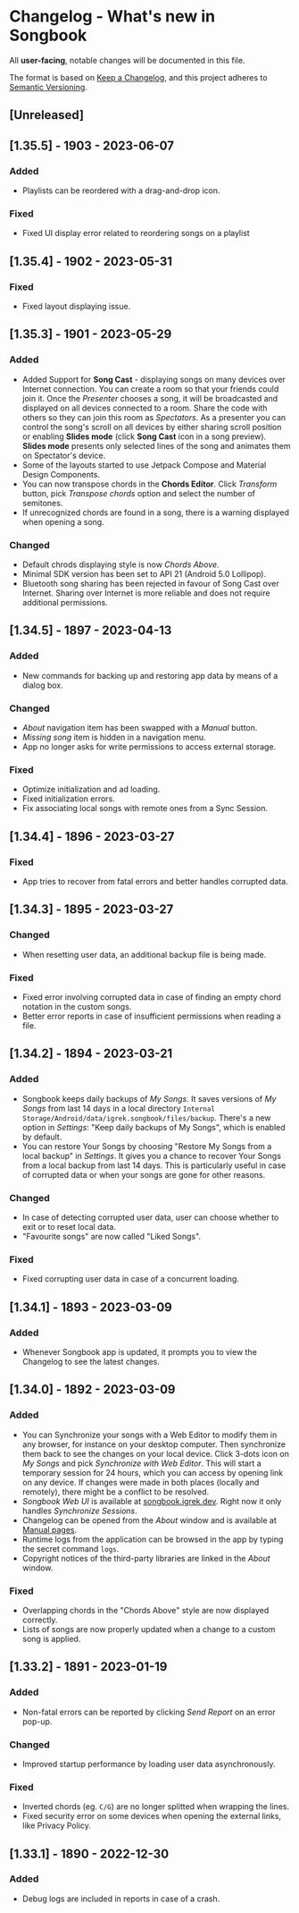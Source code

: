 # Changelog - What's new in Songbook

All **user-facing**, notable changes will be documented in this file.

The format is based on [Keep a Changelog](https://keepachangelog.com/en/1.0.0/),
and this project adheres to [Semantic Versioning](https://semver.org/spec/v2.0.0.html).

## [Unreleased]

## [1.35.5] - 1903 - 2023-06-07
### Added
- Playlists can be reordered with a drag-and-drop icon.

### Fixed
- Fixed UI display error related to reordering songs on a playlist

## [1.35.4] - 1902 - 2023-05-31
### Fixed
- Fixed layout displaying issue.

## [1.35.3] - 1901 - 2023-05-29
### Added
- Added Support for **Song Cast** - displaying songs on many devices over Internet connection.
  You can create a room so that your friends could join it.
  Once the *Presenter* chooses a song,
  it will be broadcasted and displayed on all devices connected to a room.
  Share the code with others so they can join this room as *Spectators*.
  As a presenter you can control the song's scroll on all devices by either sharing scroll position or enabling **Slides mode**
  (click **Song Cast** icon in a song preview).
  **Slides mode** presents only selected lines of the song and animates them on Spectator's device.
- Some of the layouts started to use Jetpack Compose and Material Design Components.
- You can now transpose chords in the **Chords Editor**.
  Click *Transform* button, pick *Transpose chords* option and select the number of semitones.
- If unrecognized chords are found in a song,
  there is a warning displayed when opening a song.

### Changed
- Default chrods displaying style is now *Chords Above*.
- Minimal SDK version has been set to API 21 (Android 5.0 Lollipop).
- Bluetooth song sharing has been rejected in favour of Song Cast over Internet.
  Sharing over Internet is more reliable and does not require additional permissions.

## [1.34.5] - 1897 - 2023-04-13
### Added
- New commands for backing up and restoring app data by means of a dialog box.

### Changed
- *About* navigation item has been swapped with a *Manual* button.
- *Missing song* item is hidden in a navigation menu.
- App no longer asks for write permissions to access external storage.

### Fixed
- Optimize initialization and ad loading.
- Fixed initialization errors.
- Fix associating local songs with remote ones from a Sync Session.

## [1.34.4] - 1896 - 2023-03-27
### Fixed
- App tries to recover from fatal errors and better handles corrupted data.

## [1.34.3] - 1895 - 2023-03-27
### Changed
- When resetting user data, an additional backup file is being made.

### Fixed
- Fixed error involving corrupted data in case of finding an empty chord notation in the custom
  songs.
- Better error reports in case of insufficient permissions when reading a file.

## [1.34.2] - 1894 - 2023-03-21
### Added
- Songbook keeps daily backups of *My Songs*. 
  It saves versions of *My Songs* from last 14 days in a local directory `Internal Storage/Android/data/igrek.songbook/files/backup`.
  There's a new option in *Settings*: "Keep daily backups of My Songs", which is enabled by default.
- You can restore Your Songs by choosing "Restore My Songs from a local backup" in *Settings*.
  It gives you a chance to recover Your Songs from a local backup from last 14 days.
  This is particularly useful in case of corrupted data or when your songs are gone for other reasons.

### Changed
- In case of detecting corrupted user data, user can choose whether to exit or to reset local data.
- "Favourite songs" are now called "Liked Songs".

### Fixed
- Fixed corrupting user data in case of a concurrent loading. 

## [1.34.1] - 1893 - 2023-03-09
### Added
- Whenever Songbook app is updated, it prompts you to view the Changelog to see the latest changes.

## [1.34.0] - 1892 - 2023-03-09
### Added
- You can Synchronize your songs with a Web Editor to modify them in any browser, for instance on your desktop computer.
  Then synchronize them back to see the changes on your local device.
  Click 3-dots icon on *My Songs* and pick *Synchronize with Web Editor*.
  This will start a temporary session for 24 hours, which you can access by opening link on any device.
  If changes were made in both places (locally and remotely), there might be a conflict to be resolved.
- *Songbook Web UI* is available at [songbook.igrek.dev](https://songbook.igrek.dev/ui).
  Right now it only handles *Synchronize Sessions*.
- Changelog can be opened from the *About* window
  and is available at [Manual pages](https://igrek51.github.io/android-songbook/CHANGELOG/).
- Runtime logs from the application can be browsed in the app by typing the secret command `logs`.
- Copyright notices of the third-party libraries are linked in the *About* window.

### Fixed
- Overlapping chords in the "Chords Above" style are now displayed correctly.
- Lists of songs are now properly updated when a change to a custom song is applied.

## [1.33.2] - 1891 - 2023-01-19
### Added
- Non-fatal errors can be reported by clicking *Send Report* on an error pop-up.

### Changed
- Improved startup performance by loading user data asynchronously.

### Fixed
- Inverted chords (eg. `C/G`) are no longer splitted when wrapping the lines.
- Fixed security error on some devices when opening the external links, like Privacy Policy.

## [1.33.1] - 1890 - 2022-12-30
### Added
- Debug logs are included in reports in case of a crash.
